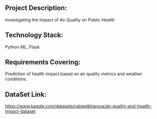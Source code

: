 ## Project Description:
Investigating the Impact of Air Quality on Public Health

## Technology Stack:
Python ML, Flask

## Requirements Covering:
Prediction of health impact based on air quality metrics and weather conditions.

## DataSet Link:
https://www.kaggle.com/datasets/rabieelkharoua/air-quality-and-health-impact-dataset

